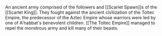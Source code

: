 An ancient army comprised of the followers and [[Scarlet Spawn]]s of the [[Scarlet King]]. They fought against the ancient civilization of the Toltec Empire, the predecessor of the Aztec Empire whose warriors were led by one of A'habbat's benevolent children. [[The Toltec Empire]] managed to repel the monstrous army and kill many of their beasts.